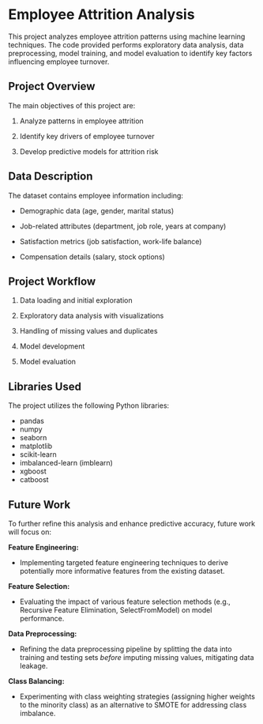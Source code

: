 # Employee Attrition Analysis
This project analyzes employee attrition patterns using machine learning techniques. The code provided performs exploratory data analysis, data preprocessing, model training, and model evaluation to identify key factors influencing employee turnover.


## Project Overview
The main objectives of this project are:

1. Analyze patterns in employee attrition

2. Identify key drivers of employee turnover

3. Develop predictive models for attrition risk


## Data Description
The dataset contains employee information including:

- Demographic data (age, gender, marital status)

- Job-related attributes (department, job role, years at company)

- Satisfaction metrics (job satisfaction, work-life balance)

- Compensation details (salary, stock options)


## Project Workflow
1. Data loading and initial exploration

2. Exploratory data analysis with visualizations

3. Handling of missing values and duplicates

4. Model development

5. Model evaluation


## Libraries Used
The project utilizes the following Python libraries:

- pandas
- numpy
- seaborn
- matplotlib
- scikit-learn
- imbalanced-learn (imblearn)
- xgboost
- catboost


## Future Work

To further refine this analysis and enhance predictive accuracy, future work will focus on:

**Feature Engineering:** 
- Implementing targeted feature engineering techniques to derive potentially more informative features from the existing dataset.

**Feature Selection:** 
- Evaluating the impact of various feature selection methods (e.g., Recursive Feature Elimination, SelectFromModel) on model performance.

**Data Preprocessing:** 
- Refining the data preprocessing pipeline by splitting the data into training and testing sets *before* imputing missing values, mitigating data leakage.

**Class Balancing:** 
- Experimenting with class weighting strategies (assigning higher weights to the minority class) as an alternative to SMOTE for addressing class imbalance.
